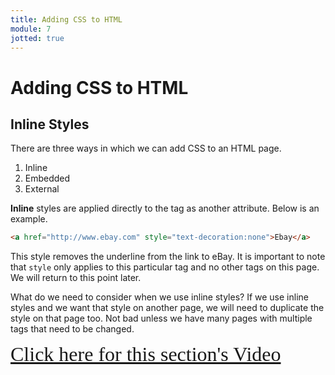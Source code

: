 ```yaml
---
title: Adding CSS to HTML
module: 7
jotted: true
---
```


# Adding CSS to HTML

## Inline Styles

There are three ways in which we can add CSS to an HTML page.

1. Inline
2. Embedded
3. External

**Inline** styles are applied directly to the tag as another attribute.  Below is an example.

```html
<a href="http://www.ebay.com" style="text-decoration:none">Ebay</a>
```

This style removes the underline from the link to eBay.  It is important to note that `style` only applies to this particular tag and no other tags on this page.  We will return to this point later.

What do we need to consider when we use inline styles? If we use inline styles and we want that style on another page, we will need to duplicate the style on that page too.  Not bad unless we have many pages with multiple tags that need to be changed.

<a href="https://umontana.zoom.us/recording/share/mky86EDs9BJhl-JzEE2kOmooW6rYb2TCUHvmIhmMcvmwIumekTziMw" target="_new" style="font-family:Ariel; font-size:32px;">Click here for this section's Video</a>

<!-- video -->